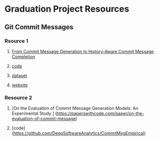 # Graduation Project Resources

## Git Commit Messages

### Rsource 1

1.  [From Commit Message Generation to History-Aware Commit Message Completion ](https://paperswithcode.com/paper/from-commit-message-generation-to-history)

2.  [code](https://github.com/jetbrains-research/commit_message_generation)

3.  [dataset](https://zenodo.org/record/8189044)

4.  [website](https://commit-chronicle.github.io/)


### Resource 2

1. [On the Evaluation of Commit Message Generation Models: An Experimental Study ] (https://paperswithcode.com/paper/on-the-evaluation-of-commit-message)

2. [code] (https://github.com/DeepSoftwareAnalytics/CommitMsgEmpirical)